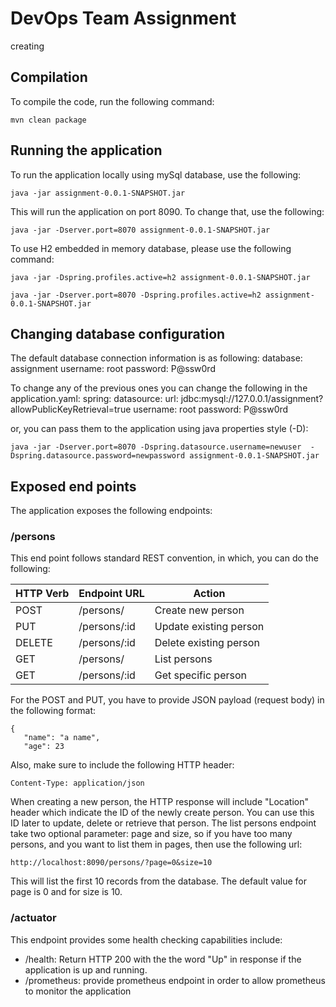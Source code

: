 # DevOps Team Assignment
creating 
## Compilation
To compile the code, run the following command:

```mvn clean package```

## Running the application
To run the application locally using mySql database, use the following:

```java -jar assignment-0.0.1-SNAPSHOT.jar```

This will run the application on port 8090. To change that, use the following:

```java -jar -Dserver.port=8070 assignment-0.0.1-SNAPSHOT.jar```

To use H2 embedded in memory database, please use the following command:

```java -jar -Dspring.profiles.active=h2 assignment-0.0.1-SNAPSHOT.jar```

```java -jar -Dserver.port=8070 -Dspring.profiles.active=h2 assignment-0.0.1-SNAPSHOT.jar```

## Changing database configuration
The default database connection information is as following:
database: assignment
username: root
password: P@ssw0rd

To change any of the previous ones you can change the following in the application.yaml:
spring:
  datasource:
    url: jdbc:mysql://127.0.0.1/assignment?allowPublicKeyRetrieval=true
    username: root
    password: P@ssw0rd

or, you can pass them to the application using java properties style (-D):

```java -jar -Dserver.port=8070 -Dspring.datasource.username=newuser  -Dspring.datasource.password=newpassword assignment-0.0.1-SNAPSHOT.jar```

## Exposed end points
The application exposes the following endpoints:

### /persons
This end point follows standard REST convention, in which, you can do the following:

 |HTTP Verb|Endpoint URL|Action|
 |---------|------------|------|
 |POST|/persons/|Create new person|
 |PUT|/persons/:id|Update existing person|
 |DELETE|/persons/:id|Delete existing person|
 |GET|/persons/|List persons|
 |GET|/persons/:id|Get specific person|
 
 For the POST and PUT, you have to provide JSON payload (request body) in the following format:
 ```$xslt
{
    "name": "a name",
    "age": 23
```
Also, make sure to include the following HTTP header:
```$xslt
Content-Type: application/json
```

When creating a new person, the HTTP response will include "Location" header which indicate the ID of the newly create person. You can use this ID later to update, delete or retrieve that person.
The list persons endpoint take two optional parameter: page and size, so if you have too many persons, and you want to list them in pages, then use the following url:

```http://localhost:8090/persons/?page=0&size=10```

This will list the first 10 records from the database. The default value for page is 0 and for size is 10.

### /actuator
This endpoint provides some health checking capabilities include:

- /health: Return HTTP 200 with the the word "Up" in response if the application is up and running.
- /prometheus: provide prometheus endpoint in order to allow prometheus to monitor the application


